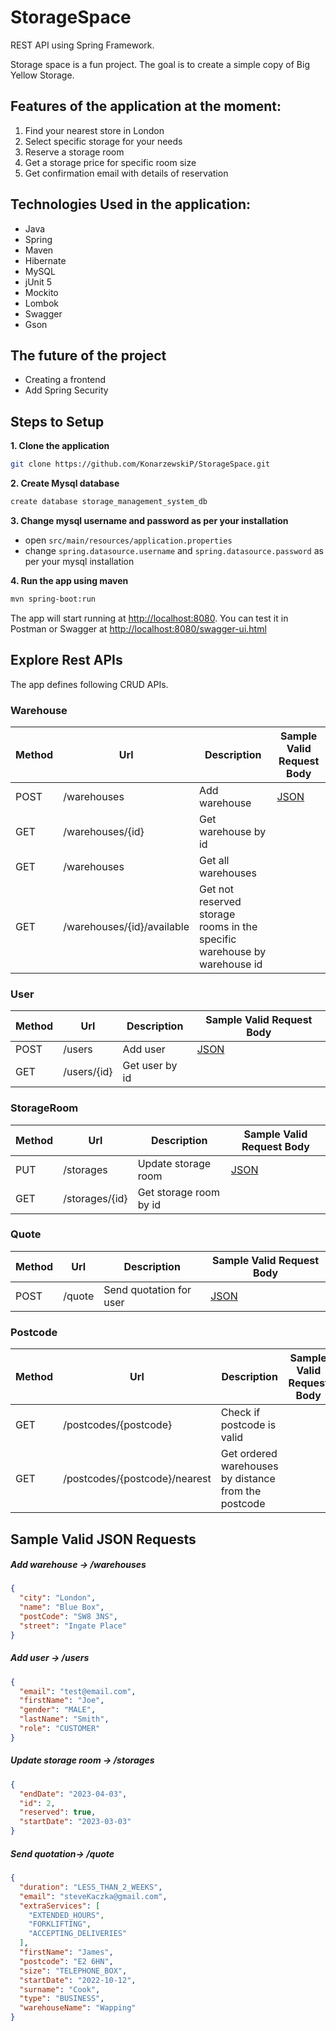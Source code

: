 # StorageSpace
REST API using Spring Framework.

Storage space is a fun project. The goal is to create a simple copy of Big Yellow Storage.


## Features of the application at the moment:

1. Find your nearest store in London
2. Select specific storage for your needs
3. Reserve a storage room
4. Get a storage price for specific room size
5. Get confirmation email with details of reservation

## Technologies Used in the application:

* Java
* Spring
* Maven
* Hibernate
* MySQL
* jUnit 5
* Mockito
* Lombok  
* Swagger
* Gson


## The future of the project
* Creating a frontend
* Add Spring Security

## Steps to Setup

**1. Clone the application**

```bash
git clone https://github.com/KonarzewskiP/StorageSpace.git
```

**2. Create Mysql database**
```bash
create database storage_management_system_db
```

**3. Change mysql username and password as per your installation**

+ open `src/main/resources/application.properties`
+ change `spring.datasource.username` and `spring.datasource.password` as per your mysql installation

**4. Run the app using maven**

```bash
mvn spring-boot:run
```
The app will start running at <http://localhost:8080>. You can test it in Postman or Swagger at <http://localhost:8080/swagger-ui.html>

## Explore Rest APIs

The app defines following CRUD APIs.

### Warehouse

| Method | Url | Description | Sample Valid Request Body |
| ------ | --- | ----------- | ------------------------- |
| POST    | /warehouses | Add warehouse | [JSON](#warehousecreate)|
| GET    | /warehouses/{id} | Get warehouse by id | |
| GET   | /warehouses | Get all warehouses | |
| GET    | /warehouses/{id}/available | Get not reserved storage rooms in the specific warehouse by warehouse id | |

### User

| Method | Url | Description | Sample Valid Request Body |
| ------ | --- | ----------- | ------------------------- |
| POST    | /users | Add user | [JSON](#usercreate)|
| GET    | /users/{id} | Get user by id | |

### StorageRoom

| Method | Url | Description | Sample Valid Request Body |
| ------ | --- | ----------- | ------------------------- |
| PUT    | /storages | Update storage room | [JSON](#updateStorageRoom)|
| GET    | /storages/{id} | Get storage room by id | |

### Quote

| Method | Url | Description | Sample Valid Request Body |
| ------ | --- | ----------- | ------------------------- |
| POST    | /quote | Send quotation for user | [JSON](#quotepost)|

### Postcode

| Method | Url | Description | Sample Valid Request Body |
| ------ | --- | ----------- | ------------------------- |
| GET    | /postcodes/{postcode} | Check if postcode is valid ||
| GET    | /postcodes/{postcode}/nearest | Get ordered warehouses by distance from the postcode | |


## Sample Valid JSON Requests

##### <a id="warehousecreate">Add warehouse -> /warehouses</a>
```json
{
  "city": "London",
  "name": "Blue Box",
  "postCode": "SW8 3NS",
  "street": "Ingate Place"
}
```
##### <a id="usercreate">Add user -> /users</a>
```json
{
  "email": "test@email.com",
  "firstName": "Joe",
  "gender": "MALE",
  "lastName": "Smith",
  "role": "CUSTOMER"
}
```
##### <a id="updateStorageRoom">Update storage room -> /storages</a>
```json
{
  "endDate": "2023-04-03",
  "id": 2,
  "reserved": true,
  "startDate": "2023-03-03"
}
```
##### <a id="quotepost">Send quotation-> /quote</a>
```json
{
  "duration": "LESS_THAN_2_WEEKS",
  "email": "steveKaczka@gmail.com",
  "extraServices": [
    "EXTENDED_HOURS",
    "FORKLIFTING",
    "ACCEPTING_DELIVERIES"
  ],
  "firstName": "James",
  "postcode": "E2 6HN",
  "size": "TELEPHONE_BOX",
  "startDate": "2022-10-12",
  "surname": "Cook",
  "type": "BUSINESS",
  "warehouseName": "Wapping"
}
```